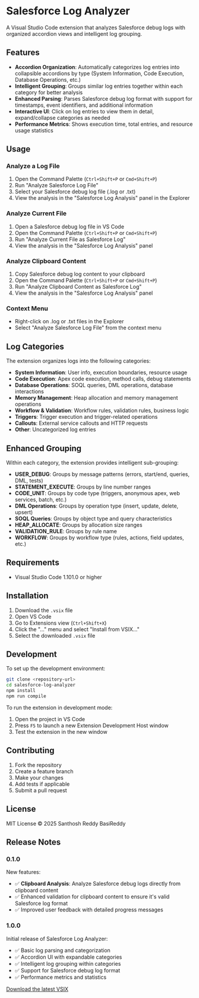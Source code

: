 # Salesforce Log Analyzer

A Visual Studio Code extension that analyzes Salesforce debug logs with organized accordion views and intelligent log grouping.

## Features

- **Accordion Organization**: Automatically categorizes log entries into collapsible accordions by type (System Information, Code Execution, Database Operations, etc.)
- **Intelligent Grouping**: Groups similar log entries together within each category for better analysis
- **Enhanced Parsing**: Parses Salesforce debug log format with support for timestamps, event identifiers, and additional information
- **Interactive UI**: Click on log entries to view them in detail, expand/collapse categories as needed
- **Performance Metrics**: Shows execution time, total entries, and resource usage statistics

## Usage

### Analyze a Log File
1. Open the Command Palette (`Ctrl+Shift+P` or `Cmd+Shift+P`)
2. Run "Analyze Salesforce Log File"
3. Select your Salesforce debug log file (.log or .txt)
4. View the analysis in the "Salesforce Log Analysis" panel in the Explorer

### Analyze Current File
1. Open a Salesforce debug log file in VS Code
2. Open the Command Palette (`Ctrl+Shift+P` or `Cmd+Shift+P`)
3. Run "Analyze Current File as Salesforce Log"
4. View the analysis in the "Salesforce Log Analysis" panel

### Analyze Clipboard Content
1. Copy Salesforce debug log content to your clipboard
2. Open the Command Palette (`Ctrl+Shift+P` or `Cmd+Shift+P`)
3. Run "Analyze Clipboard Content as Salesforce Log"
4. View the analysis in the "Salesforce Log Analysis" panel

### Context Menu
- Right-click on .log or .txt files in the Explorer
- Select "Analyze Salesforce Log File" from the context menu

## Log Categories

The extension organizes logs into the following categories:

- **System Information**: User info, execution boundaries, resource usage
- **Code Execution**: Apex code execution, method calls, debug statements
- **Database Operations**: SOQL queries, DML operations, database interactions
- **Memory Management**: Heap allocation and memory management operations
- **Workflow & Validation**: Workflow rules, validation rules, business logic
- **Triggers**: Trigger execution and trigger-related operations
- **Callouts**: External service callouts and HTTP requests
- **Other**: Uncategorized log entries

## Enhanced Grouping

Within each category, the extension provides intelligent sub-grouping:

- **USER_DEBUG**: Groups by message patterns (errors, start/end, queries, DML, tests)
- **STATEMENT_EXECUTE**: Groups by line number ranges
- **CODE_UNIT**: Groups by code type (triggers, anonymous apex, web services, batch, etc.)
- **DML Operations**: Groups by operation type (insert, update, delete, upsert)
- **SOQL Queries**: Groups by object type and query characteristics
- **HEAP_ALLOCATE**: Groups by allocation size ranges
- **VALIDATION_RULE**: Groups by rule name
- **WORKFLOW**: Groups by workflow type (rules, actions, field updates, etc.)

## Requirements

- Visual Studio Code 1.101.0 or higher

## Installation

1. Download the `.vsix` file
2. Open VS Code
3. Go to Extensions view (`Ctrl+Shift+X`)
4. Click the "..." menu and select "Install from VSIX..."
5. Select the downloaded `.vsix` file

## Development

To set up the development environment:

```bash
git clone <repository-url>
cd salesforce-log-analyzer
npm install
npm run compile
```

To run the extension in development mode:
1. Open the project in VS Code
2. Press `F5` to launch a new Extension Development Host window
3. Test the extension in the new window

## Contributing

1. Fork the repository
2. Create a feature branch
3. Make your changes
4. Add tests if applicable
5. Submit a pull request

## License

MIT License © 2025 Santhosh Reddy BasiReddy


## Release Notes

### 0.1.0

New features:
- ✅ **Clipboard Analysis**: Analyze Salesforce debug logs directly from clipboard content
- ✅ Enhanced validation for clipboard content to ensure it's valid Salesforce log format
- ✅ Improved user feedback with detailed progress messages

### 1.0.0

Initial release of Salesforce Log Analyzer:
- ✅ Basic log parsing and categorization
- ✅ Accordion UI with expandable categories
- ✅ Intelligent log grouping within categories
- ✅ Support for Salesforce debug log format
- ✅ Performance metrics and statistics

[Download the latest VSIX](https://marketplace.visualstudio.com/_apis/public/gallery/publishers/supercooltools/vsextensions/salesforce-log-analyzer/2.0.1/vspackage)
